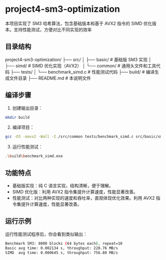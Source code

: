 # project4-sm3-optimization

本项目实现了 SM3 哈希算法，包含基础版本和基于 AVX2 指令的 SIMD 优化版本。支持性能测试，方便对比不同实现的效率

## 目录结构

project4-sm3-optimization/
├── src/
│   ├── basic/           # 基础版 SM3 实现
│   ├── simd/            # SIMD 优化实现（AVX2）
│   └── common/          # 通用头文件和工具代码
├── tests/
│   └── benchmark_simd.c # 性能测试代码
├── build/               # 编译生成文件目录
├── README.md            # 本说明文件


## 编译步骤

1. 创建输出目录：
```bash
mkdir build
```

2. 编译项目：
```bash
gcc -O3 -mavx2 -Wall -I./src/common tests/benchmark_simd.c src/basic/sm3_basic.c src/simd/sm3_simd.c -o build/benchmark_simd.exe
```
3. 运行性能测试：
```bash
.\build\benchmark_simd.exe
```

## 功能特点

- 基础版实现：纯 C 语言实现，结构清晰，便于理解。
- SIMD 优化版：利用 AVX2 指令集提升计算速度，性能显著改善。
- 性能测试：对比两种实现的速度和吞吐率，直观体现优化效果。利用 AVX2 指令集提升计算速度，性能显著改善。

## 运行示例

运行性能测试程序后，你会看到类似输出：

```bash
Benchmark SM3: 8000 blocks (64 bytes each), repeat=10
Basic avg time: 0.002134 s, throughput: 228.76 MB/s
SIMD  avg time: 0.000645 s, throughput: 756.80 MB/s

```